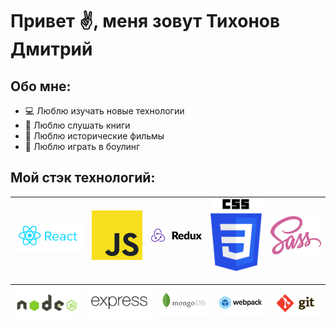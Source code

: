# Привет :v:, меня зовут Тихонов Дмитрий

## Обо мне:

  * :computer: Люблю изучать новые технологии
  * :blue_book: Люблю слушать книги
  * :movie_camera: Люблю исторические фильмы
  * :large_blue_circle: Люблю играть в боулинг

  ## Мой стэк технологий: 

  | <img src="./image/react.svg" width="200" alt="React" /> | <img src="./image/js.svg" width="150" alt="JS"/> | <img src="./image/redux.svg" width="150" alt="REDUX" /> | <img src="./image/css.svg" width="150" alt="CSS" /> | <img src="./image/sass.svg" width="150" alt="SASS" /> |
|:---:|:---:|:---:|:---:|:---:|

|<img src="./image\node.svg" width="200" alt="Node.js" /> | <img src="./image\express.svg" width="200" alt="Express" /> | <img src="./image\mongo.svg" width="150" alt="MongoDB" /> |<img src="./image\webpack.svg" width="150" alt="Webpack" /> | <img src="./image\git.svg" width="150" alt="Git" /> |
|:---:|:---:|:---:|:---:|:---:|

